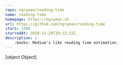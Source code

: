 ```yaml
---
repo: ngryman/reading-time
name: reading-time
homepage: https://ngryman.sh
url: https://github.com/ngryman/reading-time
stars: 1388
starredAt: 2020-11-29T19:12:33Z
description: |-
    :books: Medium's like reading time estimation.
---
```


[object Object]

